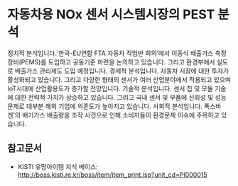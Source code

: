 # 자동차용 NOx 센서 시스템시장의 PEST 분석

정치적 분석입니다.‘한국-EU연합 FTA 자동차 작업반 회의’에서 이동식 배출가스 측정장비(PEMS)를 도입하고 공동기준 마련을 논의하고 있습니다. 그리고 환경부에서 실도로 배출가스 관리제도 도입 예정입니다.
경제적 분석입니다. 자동차 시장에 대한 투자가 활성화되고 있습니다. 그리고 다양한 형태의 센서가 여러 산업분야에서 적용되고 있으며 IoT시대에 산업활용도가 증가할 전망입니다.
기술적 분석입니다. 센서 칩 및 모듈 기술에 대한 전략적 가치가 상승하고 있습니다. 그리고 국내 센서 및 부품에 신뢰성 및 성능 문제로 대부분 해외 기업에 의존도가 높아지고 있습니다.
사회적 분석입니다. 폭스바겐’의 배기가스 배출량을 조작 사건으로 인해 소비자들이 환경문제 이슈에 주목하고 있습니다.

## 참고문서
- KISTI 유망아이템 지식 베이스: http://boss.kisti.re.kr/boss/item/item_print.jsp?unit_cd=PI000015